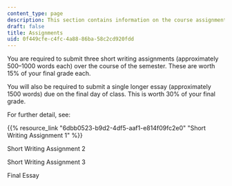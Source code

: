 ```yaml
---
content_type: page
description: This section contains information on the course assignments.
draft: false
title: Assignments
uid: 0f449cfe-c4fc-4a88-86ba-58c2cd920fdd
---
```

You are required to submit three short writing assignments (approximately 500–1000 words each) over the course of the semester. These are worth 15% of your final grade each. 

You will also be required to submit a single longer essay (approximately 1500 words) due on the final day of class. This is worth 30% of your final grade. 

For further detail, see:

{{% resource_link "6dbb0523-b9d2-4df5-aaf1-e814f09fc2e0" "Short Writing Assignment 1" %}}

Short Writing Assignment 2

Short Writing Assignment 3

Final Essay
